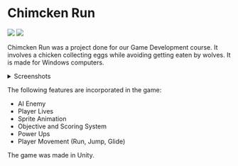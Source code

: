 # Chimcken Run
<img src="https://img.shields.io/badge/C%23-239120?style=for-the-badge&logo=c-sharp&logoColor=white" /> <img src="https://img.shields.io/badge/Unity-100000?style=for-the-badge&logo=unity&logoColor=white" />

Chimcken Run was a project done for our Game Development course. It involves a chicken collecting eggs while avoiding getting eaten by wolves. 
It is made for Windows computers.
<details>
<summary>Screenshots</summary>

<br>

![Screenshot (514) (1)](https://github.com/Adr029/Chimcken-Run/assets/108637165/af2da0b6-e8d0-4da3-bf92-ffd48f0df0f5)
--- 
![Screenshot (515)](https://github.com/Adr029/Chimcken-Run/assets/108637165/080c08a4-b51e-4c9d-beb4-58c769cdf432)


</details>



The following features are incorporated in the game:

* AI Enemy
* Player Lives
* Sprite Animation
* Objective and Scoring System
* Power Ups
* Player Movement (Run, Jump, Glide)

The game was made in Unity.
